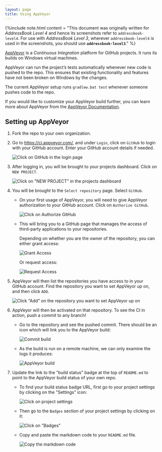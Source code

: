 ```yaml
---
layout: page
title: Using AppVeyor
---
```


{%include note.html content = "This document was originally written for
*AddressBook Level 4* and hence its screenshots refer to
`addressbook-level4`. For use with *AddressBook Level 3*, wherever
`addressbook-level4` is used in the screenshots, you should use
**`addressbook-level3`**." %}


[AppVeyor](https://www.appveyor.com/) is a *Continuous Integration*
platform for GitHub projects. It runs its builds on Windows virtual
machines.

AppVeyor can run the project’s tests automatically whenever new code is
pushed to the repo. This ensures that existing functionality and
features have not been broken on Windows by the changes.

The current AppVeyor setup runs `gradlew.bat test` whenever someone
pushes code to the repo.

If you would like to customize your AppVeyor build further, you can
learn more about AppVeyor from the [AppVeyor
Documentation](https://www.appveyor.com/docs/).

## Setting up AppVeyor

1.  Fork the repo to your own organization.

2.  Go to <https://ci.appveyor.com/>, and under `Login`, click on
    `GitHub` to login with your GitHub account. Enter your GitHub
    account details if needed.

    ![Click on GitHub in the login page](images/appveyor/login.png)

3.  After logging in, you will be brought to your projects dashboard.
    Click on `NEW PROJECT`.

    ![Click on "NEW PROJECT" in the projects
    dashboard](images/appveyor/add-project-1.png)

4.  You will be brought to the `Select repository` page. Select
    `GitHub`.

      - On your first usage of AppVeyor, you will need to give AppVeyor
        authorization to your GitHub account. Click on `Authorize
        GitHub`.

        ![Click on Authorize GitHub](images/appveyor/add-project-2.png)

      - This will bring you to a GitHub page that manages the access of
        third-party applications to your repositories.

        Depending on whether you are the owner of the repository, you
        can either grant access:

        ![Grant Access](images/grant_access.png)

        Or request access:

        ![Request Access](images/request_access.png)

5.  AppVeyor will then list the repositories you have access to in your
    GitHub account. Find the repository you want to set AppVeyor up on,
    and then click `ADD`.

    ![Click "Add" on the repository you want to set AppVeyor up
    on](images/appveyor/add-project-3.png)

6.  AppVeyor will then be activated on that repository. To see the CI in
    action, push a commit to any branch\!

      - Go to the repository and see the pushed commit. There should be
        an icon which will link you to the AppVeyor build:

        ![Commit build](images/appveyor/ci-pending.png)

      - As the build is run on a remote machine, we can only examine the
        logs it produces:

        ![AppVeyor build](images/appveyor/ci-log.png)

7.  Update the link to the "build status" badge at the top of
    `README.md` to point to the AppVeyor build status of your own
    repo.

      - To find your build status badge URL, first go to your project
        settings by clicking on the "Settings" icon:

        ![Click on project
        settings](images/appveyor/project-settings-1.png)

      - Then go to the `Badges` section of your project settings by
        clicking on it:

        ![Click on "Badges"](images/appveyor/project-settings-2.png)

      - Copy and paste the markdown code to your `README.md` file.

        ![Copy the markdown
        code](images/appveyor/project-settings-3.png)

